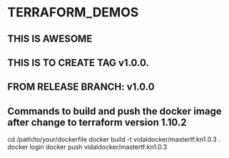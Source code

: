 # TERRAFORM_DEMOS

## THIS IS AWESOME

## THIS IS TO CREATE TAG v1.0.0.

## FROM RELEASE BRANCH: v1.0.0

## Commands to build and push the docker image after change to terraform version 1.10.2
cd /path/to/your/dockerfile
docker build -t vidaldocker/mastertf:kn1.0.3 .
docker login
docker push vidaldocker/mastertf:kn1.0.3
